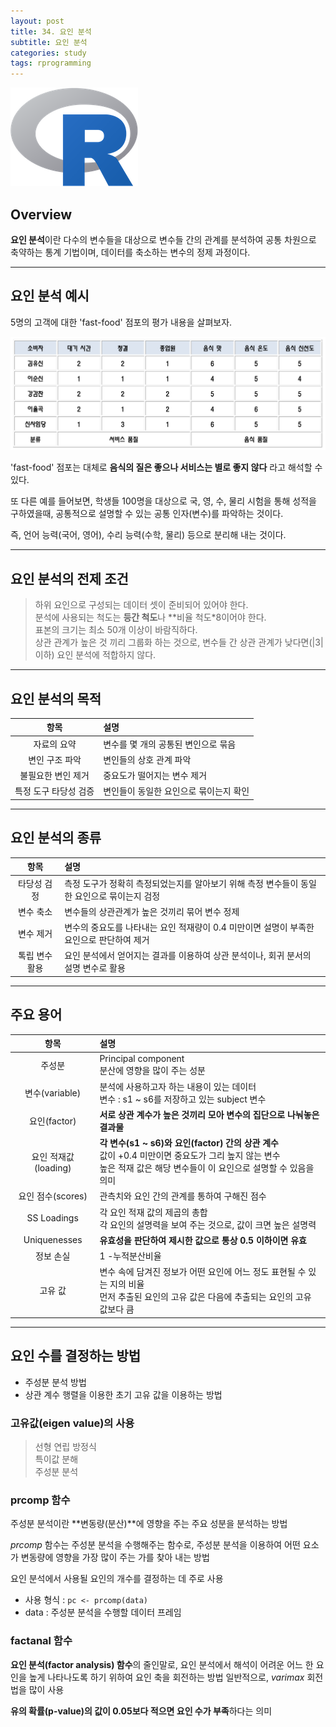 ```yaml
---
layout: post
title: 34. 요인 분석
subtitle: 요인 분석
categories: study
tags: rprogramming
---
```


![r](/assets/img/logo/r-logo.png)

## Overview

**요인 분석**이란 다수의 변수들을 대상으로 변수들 간의 관계를 분석하여 공통 차원으로 축약하는 통계 기법이며, 데이터를 축소하는 변수의 정제 과정이다.

***

## 요인 분석 예시

5명의 고객에 대한 'fast-food' 점포의 평가 내용을 살펴보자.

![fig01](/assets/img/study/r/191106_fig_03.png)

'fast-food' 점포는 대체로 **음식의 질은 좋으나 서비스는 별로 좋지 않다** 라고 해석할 수 있다.

또 다른 예를 들어보면, 학생들 100명을 대상으로 국, 영, 수, 물리 시험을 통해 성적을 구하였을때, 공통적으로 설명할 수 있는 공통 인자(변수)를 파악하는 것이다.

즉, 언어 능력(국어, 영어), 수리 능력(수학, 물리) 등으로 분리해 내는 것이다.

***

## 요인 분석의 전제 조건

> 하위 요인으로 구성되는 데이터 셋이 준비되어 있어야 한다.  
> 분석에 사용되는 척도는 **등간 척도**나 **비율 척도*8이어야 한다.  
> 표본의 크기는 최소 50개 이상이 바람직하다.  
> 상관 관계가 높은 것 끼리 그룹화 하는 것으로, 변수들 간 상관 관계가 낮다면(|3| 이하) 요인 분석에 적합하지 않다.

***

## 요인 분석의 목적

| 항목 | 설명 |
|:--------:|:--------|
| 자료의 요약 | 변수를 몇 개의 공통된 변인으로 묶음 |
| 변인 구조 파악 | 변인들의 상호 관계 파악 |
| 불필요한 변인 제거 | 중요도가 떨어지는 변수 제거 |
| 특정 도구 타당성 검증 | 변인들이 동일한 요인으로 묶이는지 확인 |

***

## 요인 분석의 종류

| 항목 | 설명 |
|:--------:|:--------|
| 타당성 검정 | 측정 도구가 정확히 측정되었는지를 알아보기 위해 측정 변수들이 동일한 요인으로 묶이는지 검정 |
| 변수 축소 | 변수들의 상관관계가 높은 것끼리 묶어 변수 정제 |
| 변수 제거 | 변수의 중요도를 나타내는 요인 적재량이 0.4 미만이면 설명이 부족한 요인으로 판단하여 제거 |
| 톡립 변수 활용 | 요인 분석에서 얻어지는 결과를 이용하여 상관 분석이나, 회귀 분서의 설명 변수로 활용 |

***

## 주요 용어

| 항목 | 설명 |
|:--------:|:--------|
| 주성분 | Principal component<br>분산에 영향을 많이 주는 성분 |
| 변수(variable) | 분석에 사용하고자 하는 내용이 있는 데이터<br>변수 : s1 ~ s6를 저장하고 있는 subject 변수 |
| 요인(factor) | **서로 상관 계수가 높은 것끼리 모아 변수의 집단으로 나눠놓은 결과물** |
| 요인 적재값(loading) | **각 변수(s1 ~ s6)와 요인(factor) 간의 상관 계수**<br>값이 +0.4 미만이면 중요도가 그리 높지 않는 변수<br>높은 적재 값은 해당 변수들이 이 요인으로 설명할 수 있음을 의미 |
| 요인 점수(scores) | 관측치와 요인 간의 관계를 통하여 구해진 점수 |
| SS Loadings | 각 요인 적재 값의 제곱의 총합<br>각 요인의 설명력을 보여 주는 것으로, 값이 크면 높은 설명력 |
| Uniquenesses | **유효성을 판단하여 제시한 값으로 통상 0.5 이하이면 유효** |
| 정보 손실 | 1 -누적분산비율 |
| 고유 값 | 변수 속에 담겨진 정보가 어떤 요인에 어느 정도 표현될 수 있는 지의 비율<br>먼저 추출된 요인의 고유 값은 다음에 추출되는 요인의 고유 값보다 큼 |

***

## 요인 수를 결정하는 방법

- 주성분 분석 방법
- 상관 계수 행렬을 이용한 초기 고유 값을 이용하는 방법

### 고유값(eigen value)의 사용

> 선형 연립 방정식  
> 특이값 분해  
> 주성분 분석

### prcomp 함수

주성분 분석이란 **변동량(분산)**에 영향을 주는 주요 성분을 분석하는 방법

*prcomp* 함수는 주성분 분석을 수행해주는 함수로, 주성분 분석을 이용하여 어떤 요소가 변동량에 영향을 가장 많이 주는 가를 찾아 내는 방법

요인 분석에서 사용될 요인의 개수를 결정하는 데 주로 사용

- 사용 형식 : `pc <- prcomp(data)`
- data : 주성분 분석을 수행할 데이터 프레임

### factanal 함수

**요인 분석(factor analysis) 함수**의 줄인말로, 요인 분석에서 해석이 어려운 어느 한 요인을 높게 나타나도록 하기 위하여 요인 축을 회전하는 방법
일반적으로, *varimax* 회전법을 많이 사용

**유의 확률(p-value)의 값이 0.05보다 적으면 요인 수가 부족**하다는 의미

